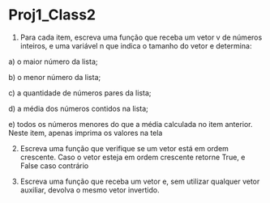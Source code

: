 # Proj1_Class2

1. Para cada item, escreva uma função que receba um vetor v de números inteiros, e uma
variável n que indica o tamanho do vetor e determina:

a) o maior número da lista;

b) o menor número da lista;

c) a quantidade de números pares da lista;

d) a média dos números contidos na lista;

e) todos os números menores do que a média calculada no item anterior. Neste item, apenas imprima os valores na tela

2. Escreva uma função que verifique se um vetor está em ordem crescente. Caso o vetor
esteja em ordem crescente retorne True, e False caso contrário

3. Escreva uma função que receba um vetor e, sem utilizar qualquer vetor auxiliar, devolva
o mesmo vetor invertido. 
